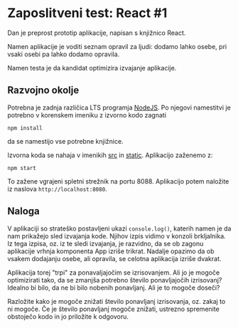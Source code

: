 # Zaposlitveni test: React #1
Dan je preprost prototip aplikacije, napisan s knjižnico React.

Namen aplikacije je voditi seznam opravil za ljudi: dodamo
lahko osebe, pri vsaki osebi pa lahko dodamo opravila.

Namen testa je da kandidat optimizira izvajanje aplikacije.

## Razvojno okolje
Potrebna je zadnja različica LTS programja [NodeJS](https://nodejs.org/). Po
njegovi namestitvi je potrebno v korenskem imeniku z izvorno kodo zagnati
```shell
npm install
```
da se namestijo vse potrebne knjižnice.

Izvorna koda se nahaja v imenikih [src](src) in [static](static).
Aplikacijo zaženemo z:
```shell
npm start
```
To zažene vgrajeni spletni strežnik na portu 8088. Aplikacijo potem
naložite iz naslova `http://localhost:8080`.

## Naloga
V aplikaciji so strateško postavljeni ukazi `console.log()`, katerih
namen je da nam prikažejo sled izvajanja kode. Njihov izpis vidimo v
konzoli brkljalnika. Iz tega izpisa, oz. iz te sledi izvajanja, je
razvidno, da se ob zagonu aplikacije vrhnja komponenta App izriše
trikrat. Nadalje opazimo da ob vsakem dodajanju osebe, ali opravila,
se celotna aplikacija izriše dvakrat.

Aplikacija torej "trpi" za ponavaljajočim se izrisovanjem. Ali jo je
mogoče optimizirati tako, da se zmanjša potrebno število ponavljajočih
izrisovanj? Idealno bi bilo, da ne bi bilo nobenih ponavljanj. Ali je
to mogoče doseči?

Razložite kako je mogoče znižati število ponavljanj izrisovanja, oz.
zakaj to ni mogoče. Če je število ponavljanj mogoče znižati, ustrezno
spremenite obstoječo kodo in jo priložite k odgovoru.

